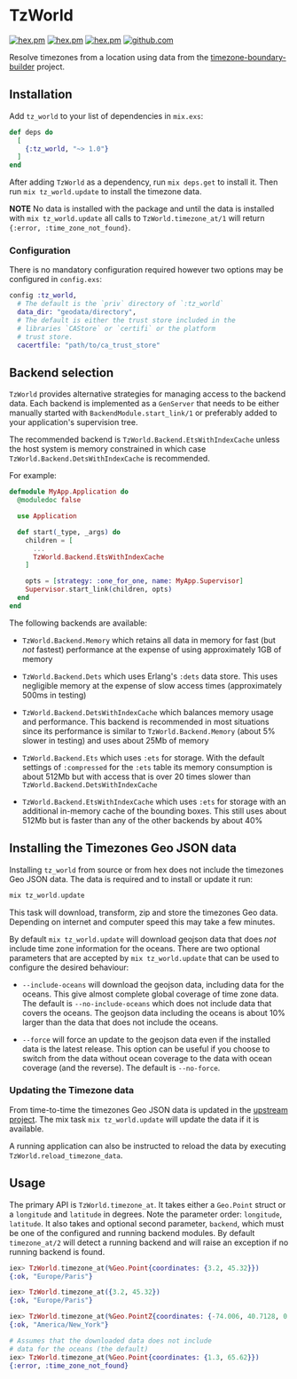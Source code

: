 # TzWorld

[![hex.pm](https://img.shields.io/hexpm/v/tz_world.svg)](https://hex.pm/packages/tz_world)
[![hex.pm](https://img.shields.io/hexpm/dt/tz_world.svg)](https://hex.pm/packages/tz_world)
[![hex.pm](https://img.shields.io/hexpm/l/tz_world.svg)](https://hex.pm/packages/tz_world)
[![github.com](https://img.shields.io/github/last-commit/kimlai/tz_world.svg)](https://github.com/kimlai/tz_world)

Resolve timezones from a location using data from the
[timezone-boundary-builder](https://github.com/evansiroky/timezone-boundary-builder)
project.

## Installation

Add `tz_world` to your list of dependencies in `mix.exs`:

```elixir
def deps do
  [
    {:tz_world, "~> 1.0"}
  ]
end
```

After adding `TzWorld` as a dependency, run `mix deps.get` to install it. Then run `mix tz_world.update` to install the timezone data.

**NOTE** No data is installed with the package and until the data is installed
with `mix tz_world.update` all calls to `TzWorld.timezone_at/1` will return
`{:error, :time_zone_not_found}`.

### Configuration

There is no mandatory configuration required however two options may be configured in `config.exs`:

```elixir
config :tz_world,
  # The default is the `priv` directory of `:tz_world`
  data_dir: "geodata/directory",
  # The default is either the trust store included in the
  # libraries `CAStore` or `certifi` or the platform
  # trust store.
  cacertfile: "path/to/ca_trust_store"
```

## Backend selection

`TzWorld` provides alternative strategies for managing access to the backend data. Each backend is implemented as a `GenServer` that needs to be either manually started with `BackendModule.start_link/1` or preferably added to your application's supervision tree.

The recommended backend is `TzWorld.Backend.EtsWithIndexCache` unless the host system is memory constrained in which case `TzWorld.Backend.DetsWithIndexCache` is recommended.

For example:

```elixir
defmodule MyApp.Application do
  @moduledoc false

  use Application

  def start(_type, _args) do
    children = [
      ...
      TzWorld.Backend.EtsWithIndexCache
    ]

    opts = [strategy: :one_for_one, name: MyApp.Supervisor]
    Supervisor.start_link(children, opts)
  end
end
```
The following backends are available:

* `TzWorld.Backend.Memory` which retains all data in memory for fast (but *not*
  fastest) performance at the expense of using approximately 1GB of memory

* `TzWorld.Backend.Dets` which uses Erlang's `:dets` data store. This uses
  negligible memory at the expense of slow access times (approximately 500ms in
  testing)

* `TzWorld.Backend.DetsWithIndexCache` which balances memory usage and
  performance. This backend is recommended in most situations since its
  performance is similar to `TzWorld.Backend.Memory` (about 5% slower in
  testing) and uses about 25Mb of memory

* `TzWorld.Backend.Ets` which uses `:ets` for storage. With the default
  settings of `:compressed` for the `:ets` table its memory consumption is
  about 512Mb  but with access that is over 20 times slower than
  `TzWorld.Backend.DetsWithIndexCache`

* `TzWorld.Backend.EtsWithIndexCache` which uses `:ets` for storage with an
  additional in-memory cache of the bounding boxes. This still uses about 512Mb
  but is faster than any of the other backends by about 40%

## Installing the Timezones Geo JSON data

Installing `tz_world` from source or from hex does not include the timezones
Geo JSON data. The data is required and to install or update it run:

```elixir
mix tz_world.update
```

This task will download, transform, zip and store the timezones Geo data. Depending on internet and computer speed this may take a few minutes.

By default `mix tz_world.update` will download geojson data that does *not* include time zone information for the oceans. There are two optional parameters that are accepted by `mix tz_world.update` that can be used to configure the desired behaviour:

* `--include-oceans` will download the geojson data, including data for the oceans. This give almost complete global coverage of time zone data.  The default is `--no-include-oceans` which does not include data that covers the oceans. The geojson data including the oceans is about 10% larger than the data that does not include the oceans.

* `--force` will force an update to the geojson data even if the installed data is the latest release. This option can be useful if you choose to switch from the data without ocean coverage to the data with ocean coverage (and the reverse). The default is `--no-force`.

### Updating the Timezone data

From time-to-time the timezones Geo JSON data is updated in the [upstream project](https://github.com/evansiroky/timezone-boundary-builder/releases). The mix task `mix tz_world.update` will update the data if it is available.

A running application can also be instructed to reload the data by executing `TzWorld.reload_timezone_data`.

## Usage

The primary API is `TzWorld.timezone_at`. It takes either a `Geo.Point` struct or a `longitude` and `latitude` in degrees. Note the parameter order: `longitude`, `latitude`. It also takes and optional second parameter, `backend`, which must be one of the configured and running backend modules.  By default `timezone_at/2` will detect a running backend and will raise an exception if no running backend is found.

```elixir
iex> TzWorld.timezone_at(%Geo.Point{coordinates: {3.2, 45.32}})
{:ok, "Europe/Paris"}

iex> TzWorld.timezone_at({3.2, 45.32})
{:ok, "Europe/Paris"}

iex> TzWorld.timezone_at(%Geo.PointZ{coordinates: {-74.006, 40.7128, 0.0}})
{:ok, "America/New_York"}

# Assumes that the downloaded data does not include
# data for the oceans (the default)
iex> TzWorld.timezone_at(%Geo.Point{coordinates: {1.3, 65.62}})
{:error, :time_zone_not_found}
```
